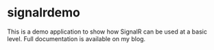 signalrdemo
===========

This is a demo application to show how SignalR can be used at a basic level. Full documentation is available on my blog.
